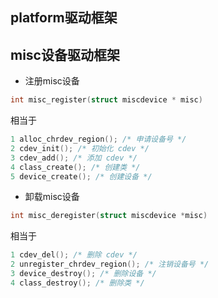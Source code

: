 ## platform驱动框架

## misc设备驱动框架

+ 注册misc设备

```c
int misc_register(struct miscdevice * misc)
```

相当于

```c
1 alloc_chrdev_region(); /* 申请设备号 */
2 cdev_init(); /* 初始化 cdev */
3 cdev_add(); /* 添加 cdev */
4 class_create(); /* 创建类 */
5 device_create(); /* 创建设备 */
```

+ 卸载misc设备

```c
int misc_deregister(struct miscdevice *misc)
```

相当于

```c
1 cdev_del(); /* 删除 cdev */
2 unregister_chrdev_region(); /* 注销设备号 */
3 device_destroy(); /* 删除设备 */
4 class_destroy(); /* 删除类 */
```
